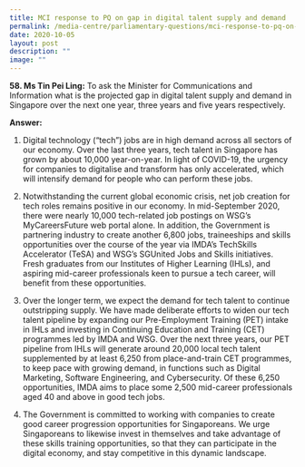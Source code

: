 ```yaml
---
title: MCI response to PQ on gap in digital talent supply and demand
permalink: /media-centre/parliamentary-questions/mci-response-to-pq-on-gap-in-digital-talent-supply-and-demand/
date: 2020-10-05
layout: post
description: ""
image: ""
---
```

**58. Ms Tin Pei Ling:** To ask the Minister for Communications and Information what is the projected gap in digital talent supply and demand in Singapore over the next one year, three years and five years respectively. 

**Answer:**  
  
1. Digital technology (“tech”) jobs are in high demand across all sectors of our economy. Over the last three years, tech talent in Singapore has grown by about 10,000 year-on-year. In light of COVID-19, the urgency for companies to digitalise and transform has only accelerated, which will intensify demand for people who can perform these jobs.  
  
2. Notwithstanding the current global economic crisis, net job creation for tech roles remains positive in our economy. In mid-September 2020, there were nearly 10,000 tech-related job postings on WSG’s MyCareersFuture web portal alone. In addition, the Government is partnering industry to create another 6,800 jobs, traineeships and skills opportunities over the course of the year via IMDA’s TechSkills Accelerator (TeSA) and WSG’s SGUnited Jobs and Skills initiatives. Fresh graduates from our Institutes of Higher Learning (IHLs), and aspiring mid-career professionals keen to pursue a tech career, will benefit from these opportunities.  
  
3. Over the longer term, we expect the demand for tech talent to continue outstripping supply. We have made deliberate efforts to widen our tech talent pipeline by expanding our Pre-Employment Training (PET) intake in IHLs and investing in Continuing Education and Training (CET) programmes led by IMDA and WSG. Over the next three years, our PET pipeline from IHLs will generate around 20,000 local tech talent supplemented by at least 6,250 from place-and-train CET programmes, to keep pace with growing demand, in functions such as Digital Marketing, Software Engineering, and Cybersecurity. Of these 6,250 opportunities, IMDA aims to place some 2,500 mid-career professionals aged 40 and above in good tech jobs.  
  
4. The Government is committed to working with companies to create good career progression opportunities for Singaporeans. We urge Singaporeans to likewise invest in themselves and take advantage of these skills training opportunities, so that they can participate in the digital economy, and stay competitive in this dynamic landscape.